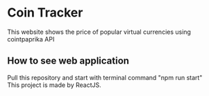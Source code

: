 # Coin Tracker

This website shows the price of popular virtual currencies using cointpaprika API

## How to see web application
Pull this repository and start with terminal command "npm run start"  
This project is made by ReactJS.